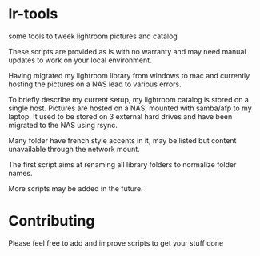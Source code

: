 # lr-tools
some tools to tweek lightroom pictures and catalog

These scripts are provided as is with no warranty and may need manual updates to work on your local environment.

Having migrated my lightroom library from windows to mac and currently hosting the pictures on a NAS lead to various errors.

To briefly describe my current setup, my lightroom catalog is stored on a single host.
Pictures are hosted on a NAS, mounted with samba/afp to my laptop.
It used to be stored on 3 external hard drives and have been migrated to the NAS using rsync.

Many folder have french style accents in it, may be listed but content unavailable through the network mount.

The first script aims at renaming all library folders to normalize folder names.

More scripts may be added in the future.

# Contributing

Please feel free to add and improve scripts to get your stuff done

